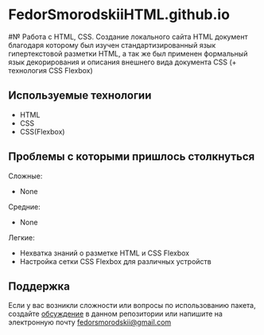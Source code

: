 # FedorSmorodskiiHTML.github.io
#№ Работа с HTML, CSS. Создание локального сайта
HTML документ благодаря которому был изучен стандартизированный язык гипертекстовой разметки HTML, а так же был применен формальный язык декорирования и описания внешнего вида документа CSS (+ технология CSS Flexbox)

## Используемые технологии
+ HTML
+ CSS
+ CSS(Flexbox)

## Проблемы с которыми пришлось столкнуться
Сложные:
+ None

Средние:
+ None

Легкие:
+ Нехватка знаний о разметке HTML и CSS Flexbox
+ Настройка сетки CSS Flexbox для различных устройств

## Поддержка
Если у вас возникли сложности или вопросы по использованию пакета, создайте [обсуждение](https://github.com/FedorSmorodskii/FedorSmorodskiiHTML.github.io/issues) в данном репозитории или напишите на электронную почту fedorsmorodskii@gmail.com

